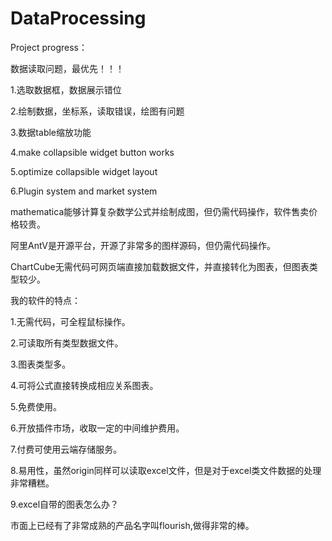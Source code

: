 # DataProcessing

Project progress：

数据读取问题，最优先！！！

1.选取数据框，数据展示错位

2.绘制数据，坐标系，读取错误，绘图有问题

3.数据table缩放功能

4.make collapsible widget button works

5.optimize collapsible widget layout

6.Plugin system and market system

mathematica能够计算复杂数学公式并绘制成图，但仍需代码操作，软件售卖价格较贵。

阿里AntV是开源平台，开源了非常多的图样源码，但仍需代码操作。

ChartCube无需代码可网页端直接加载数据文件，并直接转化为图表，但图表类型较少。


我的软件的特点：

1.无需代码，可全程鼠标操作。

2.可读取所有类型数据文件。

3.图表类型多。

4.可将公式直接转换成相应关系图表。

5.免费使用。

6.开放插件市场，收取一定的中间维护费用。

7.付费可使用云端存储服务。

8.易用性，虽然origin同样可以读取excel文件，但是对于excel类文件数据的处理非常糟糕。

9.excel自带的图表怎么办？

市面上已经有了非常成熟的产品名字叫flourish,做得非常的棒。
